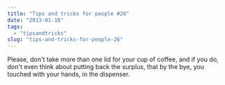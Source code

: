 ```yaml
---
title: "Tips and tricks for people #26"
date: "2013-01-18"
tags: 
  - "tipsandtricks"
slug: "tips-and-tricks-for-people-26"
---
```


Please, don't take more than one lid for your cup of coffee, and if you do, don't even think about putting back the surplus, that by the bye, you touched with your hands, in the dispenser.
